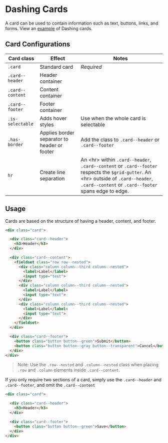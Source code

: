 # Dashing Cards
A card can be used to contain information such as text, buttons, links, and forms. View an [example](http://dashframework.github.io/dashing/sass/modules/card/example.html) of Dashing cards.

## Card Configurations
| Card class               | Effect               | Notes               |
|--------------------------|----------------------|---------------------|
| `.card` | Standard card | *Required* |
| `.card--header` | Header container |  |
| `.card--content` | Content container |  |
| `.card--footer` | Footer container |  |
| `.is-selectable` | Adds hover styles | Use when the whole card is selectable |
| `.has-border` | Applies border separator to header or footer | Add the class to `.card--header` or `.card--footer` |
| `hr` | Create line separation | An &lt;hr&gt; within `.card--header`, `.card--content` or `.card--footer` respects the `$grid-gutter`. An &lt;hr&gt; outside of `.card--header`, `.card--content` or `.card--footer` spans edge to edge.|


## Usage

Cards are based on the structure of having a header, content, and footer.

```html
<div class="card">

  <div class="card--header">
    <h3>Header</h3>
  </div>

  <div class="card--content">
    <fieldset class="row row--nested">
      <div class="column column--third column--nested">
        <label>Label</label>
        <input type="text">
      </div>
      <div class="column column--third column--nested">
        <label>Label</label>
        <input type="text">
      </div>
      <div class="column column--third column--nested">
        <label>Label</label>
        <input type="text">
      </div>
    </fieldset>
  </div>

  <div class="card--footer">
    <button class="button button--green">Submit</button>
    <button class="button button--gray button--transparent">Cancel</button>
  </div>
</div>
```

> Note: Use the `.row--nested` and `.column--nested` class when placing `.row` and `.column` elements inside `.card--content`.

If you only require two sections of a card, simply use the `.card--header` and `.card--footer`, and omit the `.card--content`

```html
<div class="card">

  <div class="card--header">
    <h3>Header</h3>
  </div>

  <div class="card--footer">
    <button class="button button--green">Save</button>
  </div>
</div>
```
